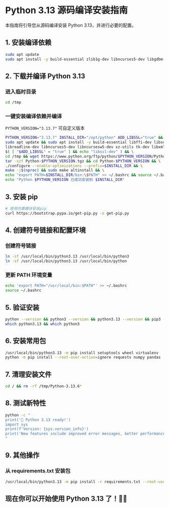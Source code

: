 
# Python 3.13 源码编译安装指南

本指南将引导您从源码编译安装 Python 3.13，并进行必要的配置。


## 1. 安装编译依赖

```bash
sudo apt update
sudo apt install -y build-essential zlib1g-dev libncurses5-dev libgdbm-dev libnss3-dev libssl-dev libreadline-dev libffi-dev libsqlite3-dev wget libbz2-dev
```

## 2. 下载并编译 Python 3.13

### 进入临时目录
```bash
cd /tmp
```

### 一键安装编译依赖并编译
`PYTHON_VERSION="3.13.7"` 可自定义版本
```bash
PYTHON_VERSION="3.13.7" INSTALL_DIR="/opt/python" ADD_LIBSSL="true" && \
sudo apt update && sudo apt install -y build-essential libffi-dev libsqlite3-dev libbz2-dev \
libreadline-dev libncurses5-dev libncursesw5-dev xz-utils tk-dev libxml2-dev libxmlsec1-dev liblzma-dev \
$( [ "$ADD_LIBSSL" = "true" ] && echo "libssl-dev" ) && \
cd /tmp && wget https://www.python.org/ftp/python/$PYTHON_VERSION/Python-$PYTHON_VERSION.tgz && \
tar -xzf Python-$PYTHON_VERSION.tgz && cd Python-$PYTHON_VERSION && \
./configure --enable-optimizations --prefix=$INSTALL_DIR && \
make -j$(nproc) && sudo make altinstall && \
echo "export PATH=$INSTALL_DIR/bin:\$PATH" >> ~/.bashrc && source ~/.bashrc && \
echo "Python $PYTHON_VERSION 已成功安装到 $INSTALL_DIR"
```

## 3. 安装 pip

```bash
# 使用内置模块安装pip
curl https://bootstrap.pypa.io/get-pip.py -o get-pip.py
```

## 4. 创建符号链接和配置环境

### 创建符号链接
```bash
ln -sf /usr/local/bin/python3.13 /usr/local/bin/python3
ln -sf /usr/local/bin/python3.13 /usr/local/bin/python
```

### 更新 PATH 环境变量
```bash
echo 'export PATH="/usr/local/bin:$PATH"' >> ~/.bashrc
source ~/.bashrc
```

## 5. 验证安装

```bash
python --version && python3 --version && python3.13 --version && pip3 --version
which python3.13 && which python3
```

## 6. 安装常用包

```bash
/usr/local/bin/python3.13 -m pip install setuptools wheel virtualenv
python -m pip install --root-user-action=ignore requests numpy pandas
```

## 7. 清理安装文件

```bash
cd / && rm -rf /tmp/Python-3.13.6*
```

## 8. 测试新特性

```bash
python -c "
print('🎉 Python 3.13 ready!')
import sys
print(f'Version: {sys.version_info}')
print('New features include improved error messages, better performance, and more!')
"
```

## 9. 其他操作

### 从 requirements.txt 安装包
```bash
/usr/local/bin/python3.13 -m pip install -r requirements.txt --root-user-action=ignore
```

## 现在你可以开始使用 Python 3.13 了！🐍✨

